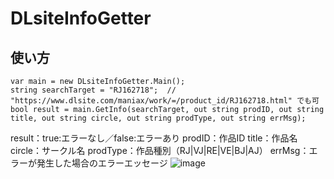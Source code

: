 # DLsiteInfoGetter
## 使い方
	var main = new DLsiteInfoGetter.Main();
	string searchTarget = "RJ162718";  // "https://www.dlsite.com/maniax/work/=/product_id/RJ162718.html" でも可
	bool result = main.GetInfo(searchTarget, out string prodID, out string title, out string circle, out string prodType, out string errMsg);

 result：true:エラーなし／false:エラーあり
 prodID：作品ID
 title：作品名
 circle：サークル名
 prodType：作品種別（RJ|VJ|RE|VE|BJ|AJ）
 errMsg：エラーが発生した場合のエラーエッセージ
![image](https://github.com/dekotan24/DLsiteInfoGetter/assets/27037519/3483d1b9-9dae-481c-b06c-7c1477707547)
